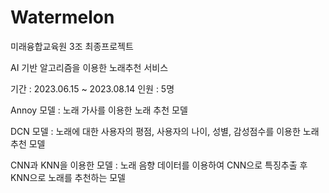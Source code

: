 # Watermelon
미래융합교육원 3조 최종프로젝트

AI 기반 알고리즘을 이용한 노래추천 서비스

기간 : 2023.06.15 ~ 2023.08.14
인원 : 5명

Annoy 모델 : 노래 가사를 이용한 노래 추천 모델

DCN 모델 : 노래에 대한 사용자의 평점, 사용자의 나이, 성별, 감성점수를 이용한 노래 추천 모델

CNN과 KNN을 이용한 모델 : 노래 음향 데이터를 이용하여 CNN으로 특징추출 후 KNN으로 노래를 추천하는 모델
